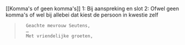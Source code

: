[[Komma's of geen komma's]]
	1: Bij aanspreking en slot
	2: Ofwel geen komma's of wel bij allebei dat kiest de persoon in kwestie zelf
> 		Geachte mevrouw Seutens,
> 		…
> 		Met vriendelijke groeten,


